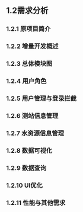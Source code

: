 ## 1.2需求分析
### 1.2.1 原项目简介
### 1.2.2 增量开发概述
### 1.2.3 总体模块图
### 1.2.4 用户角色
### 1.2.5 用户管理与登录拦截
### 1.2.6 测站信息管理
### 1.2.7 水资源信息管理
### 1.2.8 数据可视化
### 1.2.9 数据查询
### 1.2.10 UI优化
### 1.2.11 性能与其他需求